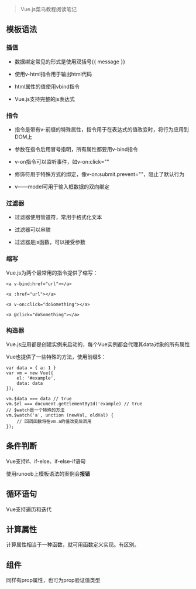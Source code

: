 
> Vue.js菜鸟教程阅读笔记

## 模板语法

### 插值

- 数据绑定常见的形式是使用双括号{{ message }}

- 使用v-html指令用于输出html代码

- html属性的值使用vbind指令

- Vue.js支持完整的js表达式

### 指令

- 指令是带有v-前缀的特殊属性，指令用于在表达式的值改变时，将行为应用到DOM上

- 参数在指令后用冒号指明，所有属性都要用v-bind指令

- v-on指令可以监听事件，如v-on:click=""

- 修饰符用于特殊方式的绑定，像v-on:submit.prevent=""，阻止了默认行为

- v——model可用于输入框数据的双向绑定

### 过滤器

- 过滤器使用管道符，常用于格式化文本

- 过滤器可以串联

- 过滤器是js函数，可以接受参数

### 缩写

Vue.js为两个最常用的指令提供了缩写：

```
<a v-bind:href="url"></a>

<a :href="url"></a>
```

```
<a v-on:click="doSomething"></a>

<a @click="doSomething"></a>
```

### 构造器

Vue.js应用都是创建实例来启动的，每个Vue实例都会代理其data对象的所有属性

Vue也提供了一些特殊的方法，使用前缀$：

```
var data = { a: 1 }
var vm = new Vue({
    el: '#example',
    data: data
});

vm.$data === data // true
vm.$el === document.getElementById('example) // true
// $watch是一个特殊的方法
vm.$watch('a', unction (newVal, oldVal) {
    // 回调函数将在vm.a的值改变后调用
});
```

## 条件判断

Vue支持if、if-else、if-else-if语句

使用runoob上模板语法的案例会**报错**

## 循环语句

Vue支持遍历和迭代

## 计算属性

计算属性相当于一种函数，就可用函数定义实现。有区别。

## 组件

同样有prop属性，也可为prop验证值类型